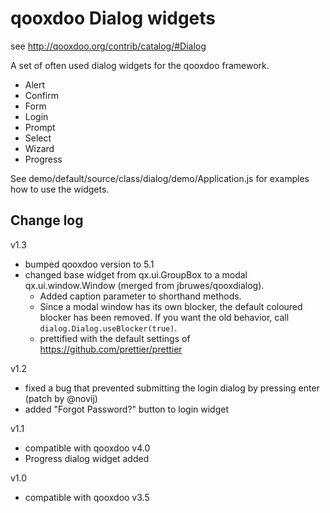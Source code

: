 qooxdoo Dialog widgets
======================

see http://qooxdoo.org/contrib/catalog/#Dialog

A set of often used dialog widgets for the qooxdoo framework.

- Alert
- Confirm
- Form
- Login
- Prompt
- Select
- Wizard
- Progress

See demo/default/source/class/dialog/demo/Application.js for examples how to use
the widgets.

Change log
----------

v1.3
- bumped qooxdoo version to 5.1
- changed base widget from qx.ui.GroupBox to a modal qx.ui.window.Window (merged
  from jbruwes/qooxdialog).
  - Added caption parameter to shorthand methods.
  - Since a modal window has its own blocker, the  default coloured blocker has
  been removed. If you want the old behavior, call `dialog.Dialog.useBlocker(true)`.
  - prettified with the default settings of https://github.com/prettier/prettier

v1.2
- fixed a bug that prevented submitting the login dialog by pressing enter
  (patch by @novij)
- added "Forgot Password?" button to login widget

v1.1
- compatible with qooxdoo v4.0
- Progress dialog widget added

v1.0
- compatible with qooxdoo v3.5
